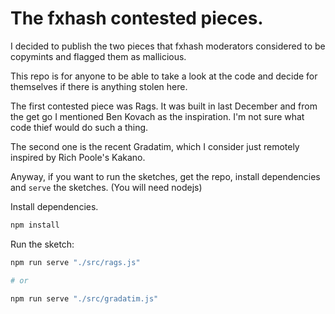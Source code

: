 # The fxhash contested pieces.

I decided to publish the two pieces that fxhash moderators considered to be copymints and flagged them as mallicious.

This repo is for anyone to be able to take a look at the code and decide for themselves if there is anything stolen here.

The first contested piece was Rags. It was built in last December and from the get go I mentioned Ben Kovach as the inspiration. I'm not sure what code thief would do such a thing. 

The second one is the recent Gradatim, which I consider just remotely inspired by Rich Poole's Kakano. 

Anyway, if you want to run the sketches, get the repo, install dependencies and `serve` the sketches. (You will need nodejs)


Install dependencies.
```bash
npm install
```


Run the sketch:
```bash
npm run serve "./src/rags.js"

# or 

npm run serve "./src/gradatim.js"
```